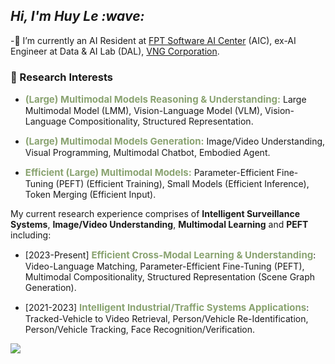 <h2><em> Hi, I'm Huy Le :wave: </em></h2>

-🌱 I’m currently an AI Resident at [FPT Software AI Center](https://fpt-aicenter.com/ai-residency/) (AIC), ex-AI Engineer at Data & AI Lab (DAL), [VNG Corporation](https://www.vng.com.vn/).

### 🔭 Research Interests
- <strong style="font-size:15px;color:#8aa371">(Large) Multimodal Models Reasoning & Understanding:</strong> Large Multimodal Model (LMM), Vision-Language Model (VLM), Vision-Language Compositionality, Structured Representation.

- <strong style="font-size:15px;color:#8aa371">(Large) Multimodal Models Generation:</strong> Image/Video Understanding, Visual Programming, Multimodal Chatbot, Embodied Agent.

- <strong style="font-size:15px;color:#8aa371">Efficient (Large) Multimodal Models:</strong> Parameter-Efficient Fine-Tuning (PEFT) (Efficient Training), Small Models (Efficient Inference), Token Merging (Efficient Input).

My current research experience comprises of **Intelligent Surveillance Systems**, **Image/Video Understanding**, **Multimodal Learning** and **PEFT** including:

- [2023-Present] <strong style="font-size:15px;color:#8aa371">Efficient Cross-Modal Learning & Understanding</strong>: Video-Language Matching, Parameter-Efficient Fine-Tuning (PEFT), Multimodal Compositionality, Structured Representation (Scene Graph Generation).

- [2021-2023] <strong style="font-size:15px;color:#8aa371">Intelligent Industrial/Traffic Systems Applications</strong>: Tracked-Vehicle to Video Retrieval, Person/Vehicle Re-Identification, Person/Vehicle Tracking, Face Recognition/Verification.

![](https://komarev.com/ghpvc/?username=zef1611&color=blueviolet&style=flat-square)
